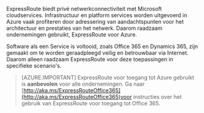 ExpressRoute biedt privé netwerkconnectiviteit met Microsoft cloudservices. Infrastructuur en platform services worden uitgevoerd in Azure vaak profiteren door adressering van aandachtspunten voor het architectuur en prestaties van het netwerk. Daarom raadzaam ondernemingen gebruikt, ExpressRoute voor Azure.

Software als een Service is voltooid, zoals Office 365 en Dynamics 365, zijn gemaakt om te worden geraadpleegd veilig en betrouwbaar via Internet.  Daarom alleen raadzaam ExpressRoute voor deze toepassingen in specifieke scenario's.

> [AZURE.IMPORTANT]
> ExpressRoute voor toegang tot Azure gebruikt is **aanbevolen** voor alle ondernemingen. Ga naar [http://aka.ms/ExpressRouteOffice365](http://aka.ms/ExpressRouteOffice365)voor instructies over het gebruik van ExpressRoute voor toegang tot Office 365.